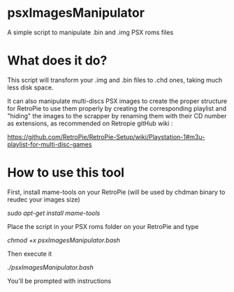 # psxImagesManipulator
A simple script to manipulate .bin and .img PSX roms files

# What does it do?
This script will transform your .img and .bin files to .chd ones, taking much less disk space.

It can also manipulate multi-discs PSX images to create the proper structure for RetroPie to use them properly by creating the corresponding playlist and "hiding" the images to the scrapper by renaming them with their CD number as extensions, as recommended on Retropie gitHub wiki :

https://github.com/RetroPie/RetroPie-Setup/wiki/Playstation-1#m3u-playlist-for-multi-disc-games

# How to use this tool

First, install mame-tools on your RetroPie (will be used by chdman binary to reudec your images size)

*sudo apt-get install mame-tools*

Place the script in your PSX roms folder on your RetroPie and type

*chmod +x psxImagesManipulator.bash*

Then execute it

*./psxImagesManipulator.bash*

You'll be prompted with instructions
